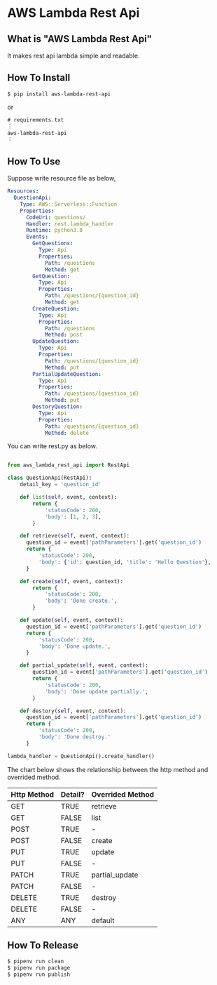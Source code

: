 # AWS Lambda Rest Api

## What is "AWS Lambda Rest Api"
It makes rest api lambda simple and readable.

## How To Install

```shell
$ pip install aws-lambda-rest-api
```

or 

```txt
# requirements.txt
︙
aws-lambda-rest-api
︙
```

## How To Use

Suppose write resource file as below,

```yaml
Resources:
  QuestionApi:
    Type: AWS::Serverless::Function
    Properties:
      CodeUri: questions/
      Handler: rest.lambda_handler
      Runtime: python3.8
      Events:
        GetQuestions:
          Type: Api
          Properties:
            Path: /questions
            Method: get
        GetQuestion:
          Type: Api
          Properties:
            Path: /questions/{question_id}
            Method: get
        CreateQuestion:
          Type: Api
          Properties:
            Path: /questions
            Method: post
        UpdateQuestion:
          Type: Api
          Properties:
            Path: /questions/{question_id}
            Method: put
        PartialUpdateQuestion:
          Type: Api
          Properties:
            Path: /questions/{question_id}
            Method: put
        DestoryQuestion:
          Type: Api
          Properties:
            Path: /questions/{question_id}
            Method: delete
```

You can write rest.py as below.

```python

from aws_lambda_rest_api import RestApi

class QuestionApi(RestApi):
    detail_key = 'question_id'

    def list(self, event, context):
        return {
            'statusCode': 200,
            'body': [1, 2, 3],
        }

    def retrieve(self, event, context):
      question_id = event['pathParameters'].get('question_id')
      return {
          'statusCode': 200,
          'body': {'id': question_id, 'title': 'Hello Question'},
      }

    def create(self, event, context):
        return {
            'statusCode': 200,
            'body': 'Done create.',
        }

    def update(self, event, context):
      question_id = event['pathParameters'].get('question_id')
      return {
          'statusCode': 200,
          'body': 'Done update.',
      }

    def partial_update(self, event, context):
        question_id = event['pathParameters'].get('question_id')
        return {
            'statusCode': 200,
            'body': 'Done update partially.',
        }

    def destory(self, event, context):
      question_id = event['pathParameters'].get('question_id')
      return {
          'statusCode': 200,
          'body': 'Done destroy.'
      }

lambda_handler = QuestionApi().create_handler()

```

The chart below shows the relationship between the http method and overrided method.

|Http Method|Detail?|Overrided Method|
|:----|:----|:----|
|GET|TRUE|retrieve|
|GET|FALSE|list|
|POST|TRUE|-|
|POST|FALSE|create|
|PUT|TRUE|update|
|PUT|FALSE|-|
|PATCH|TRUE|partial_update|
|PATCH|FALSE|-|
|DELETE|TRUE|destroy|
|DELETE|FALSE|-|
|ANY|ANY|default|


## How To Release

```python
$ pipenv run clean
$ pipenv run package
$ pipenv run publish
```